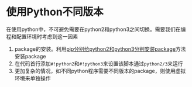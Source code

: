 # 使用Python不同版本

在使用python中，不可避免需要在python2和python3之间切换。需要我们在编程和配置环境时考虑到这一因素

1. package的安装。利用[pip分别给python2和python3分别安装package](pip.md)方法安装package
2. 在代码首行添加`#!python2`和`#!python3`来设置该脚本通过`python2/3`来运行
3. 更加复杂的情况，如不同python程序需要不同版本的package，则使用虚拟环境来单独操作
